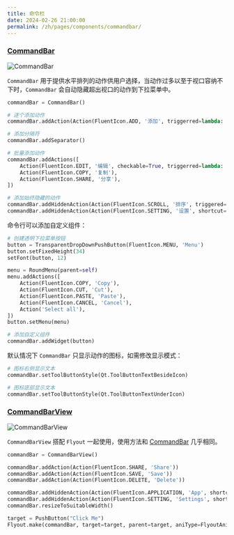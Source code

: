 ```yaml
---
title: 命令栏
date: 2024-02-26 21:00:00
permalink: /zh/pages/components/commandbar/
---
```


### [CommandBar](https://pyqt-fluent-widgets.readthedocs.io/zh-cn/latest/autoapi/qfluentwidgets/components/widgets/command_bar/index.html#qfluentwidgets.components.widgets.command_bar.CommandBar)

![CommandBar](/img/components/commandbar/CommandBar.png)

`CommandBar` 用于提供水平排列的动作供用户选择，当动作过多以至于视口容纳不下时，`CommandBar` 会自动隐藏超出视口的动作到下拉菜单中。

```python
commandBar = CommandBar()

# 逐个添加动作
commandBar.addAction(Action(FluentIcon.ADD, '添加', triggerred=lambda: print("添加")))

# 添加分隔符
commandBar.addSeparator()

# 批量添加动作
commandBar.addActions([
    Action(FluentIcon.EDIT, '编辑', checkable=True, triggerred=lambda: print("编辑")),
    Action(FluentIcon.COPY, '复制'),
    Action(FluentIcon.SHARE, '分享'),
])

# 添加始终隐藏的动作
commandBar.addHiddenAction(Action(FluentIcon.SCROLL, '排序', triggered=lambda: print('排序')))
commandBar.addHiddenAction(Action(FluentIcon.SETTING, '设置', shortcut='Ctrl+S'))
```

命令行可以添加自定义组件：

```python
# 创建透明下拉菜单按钮
button = TransparentDropDownPushButton(FluentIcon.MENU, 'Menu')
button.setFixedHeight(34)
setFont(button, 12)

menu = RoundMenu(parent=self)
menu.addActions([
    Action(FluentIcon.COPY, 'Copy'),
    Action(FluentIcon.CUT, 'Cut'),
    Action(FluentIcon.PASTE, 'Paste'),
    Action(FluentIcon.CANCEL, 'Cancel'),
    Action('Select all'),
])
button.setMenu(menu)

# 添加自定义组件
commandBar.addWidget(button)
```

默认情况下 `CommandBar` 只显示动作的图标，如需修改显示模式：
```python
# 图标右侧显示文本
commandBar.setToolButtonStyle(Qt.ToolButtonTextBesideIcon)

# 图标底部显示文本
commandBar.setToolButtonStyle(Qt.ToolButtonTextUnderIcon)
```

### [CommandBarView](https://pyqt-fluent-widgets.readthedocs.io/zh-cn/latest/autoapi/qfluentwidgets/components/widgets/command_bar/index.html#qfluentwidgets.components.widgets.command_bar.CommandBarView)

![CommandBarView](/img/components/commandbar/CommandBarView.png)


`CommandBarView` 搭配 `Flyout` 一起使用，使用方法和 [CommandBar](#commandbar) 几乎相同。

```python
commandBar = CommandBarView()

commandBar.addAction(Action(FluentIcon.SHARE, 'Share'))
commandBar.addAction(Action(FluentIcon.SAVE, 'Save'))
commandBar.addAction(Action(FluentIcon.DELETE, 'Delete'))

commandBar.addHiddenAction(Action(FluentIcon.APPLICATION, 'App', shortcut='Ctrl+A'))
commandBar.addHiddenAction(Action(FluentIcon.SETTING, 'Settings', shortcut='Ctrl+S'))
commandBar.resizeToSuitableWidth()

target = PushButton("Click Me")
Flyout.make(commandBar, target=target, parent=target, aniType=FlyoutAnimationType.FADE_IN)
```